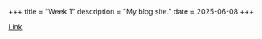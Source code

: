 +++
title = "Week 1"
description = "My blog site."
date = 2025-06-08
+++

[Link](/notes/cross-compile/)